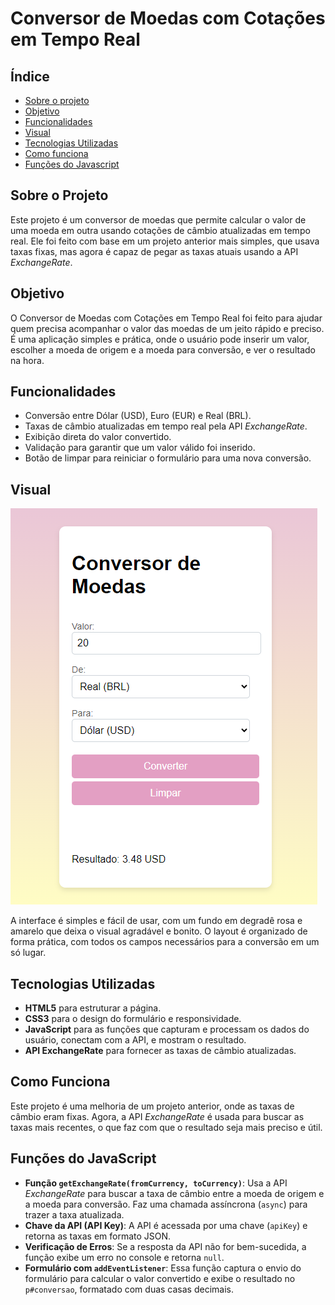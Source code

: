 # Conversor de Moedas com Cotações em Tempo Real
## Índice
* [Sobre o projeto](#sobre-o-projeto)
* [Objetivo](#objetivo)
* [Funcionalidades](#funcionalidades)
* [Visual](#visual)
* [Tecnologias Utilizadas](#tecnologias-utilizadas)
* [Como funciona](#como-funciona)
* [Funções do Javascript](#funções-do-javascript)

## Sobre o Projeto
Este projeto é um conversor de moedas que permite calcular o valor de uma moeda em outra usando cotações de câmbio atualizadas em tempo real. Ele foi feito com base em um projeto anterior mais simples, que usava taxas fixas, mas agora é capaz de pegar as taxas atuais usando a API *ExchangeRate*.

## Objetivo
O Conversor de Moedas com Cotações em Tempo Real foi feito para ajudar quem precisa acompanhar o valor das moedas de um jeito rápido e preciso. É uma aplicação simples e prática, onde o usuário pode inserir um valor, escolher a moeda de origem e a moeda para conversão, e ver o resultado na hora.

## Funcionalidades
- Conversão entre Dólar (USD), Euro (EUR) e Real (BRL).
- Taxas de câmbio atualizadas em tempo real pela API *ExchangeRate*.
- Exibição direta do valor convertido.
- Validação para garantir que um valor válido foi inserido.
- Botão de limpar para reiniciar o formulário para uma nova conversão.

## Visual
![visual](img/conversorTempoReal.png)

A interface é simples e fácil de usar, com um fundo em degradê rosa e amarelo que deixa o visual agradável e bonito. O layout é organizado de forma prática, com todos os campos necessários para a conversão em um só lugar.

## Tecnologias Utilizadas
- **HTML5** para estruturar a página.
- **CSS3** para o design do formulário e responsividade.
- **JavaScript** para as funções que capturam e processam os dados do usuário, conectam com a API, e mostram o resultado.
- **API ExchangeRate** para fornecer as taxas de câmbio atualizadas.

## Como Funciona
Este projeto é uma melhoria de um projeto anterior, onde as taxas de câmbio eram fixas. Agora, a API *ExchangeRate* é usada para buscar as taxas mais recentes, o que faz com que o resultado seja mais preciso e útil.

## Funções do JavaScript
- **Função `getExchangeRate(fromCurrency, toCurrency)`**: Usa a API *ExchangeRate* para buscar a taxa de câmbio entre a moeda de origem e a moeda para conversão. Faz uma chamada assíncrona (`async`) para trazer a taxa atualizada.
 - **Chave da API (API Key)**: A API é acessada por uma chave (`apiKey`) e retorna as taxas em formato JSON.
 - **Verificação de Erros**: Se a resposta da API não for bem-sucedida, a função exibe um erro no console e retorna `null`.
- **Formulário com `addEventListener`**: Essa função captura o envio do formulário para calcular o valor convertido e exibe o resultado no `p#conversao`, formatado com duas casas decimais.